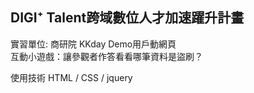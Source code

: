 ## DIGI⁺ Talent跨域數位人才加速躍升計畫
實習單位: 商研院 KKday
Demo用戶動網頁  
互動小遊戲：讓參觀者作答看看哪筆資料是盜刷？

使用技術 HTML / CSS /  jquery

